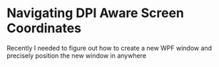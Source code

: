 # Navigating DPI Aware Screen Coordinates


Recently I needed to figure out how to create a new WPF window and precisely position the new window in anywhere 